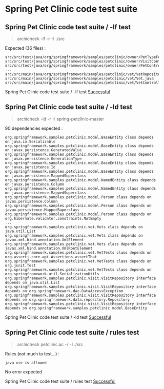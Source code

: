 
# Spring Pet Clinic code test suite



##  Spring Pet Clinic code test suite / -lf test

  > archicheck -lf -r -I ./src

  Expected (36 files) :

```
src/src/test/java/org/springframework/samples/petclinic/owner/PetTypeFormatterTests.java
src/src/test/java/org/springframework/samples/petclinic/owner/VisitControllerTests.java
src/src/test/java/org/springframework/samples/petclinic/owner/PetControllerTests.java
...
src/src/main/java/org/springframework/samples/petclinic/vet/VetRepository.java
src/src/main/java/org/springframework/samples/petclinic/vet/Vet.java
src/src/main/java/org/springframework/samples/petclinic/vet/VetController.java
```


Spring Pet Clinic code test suite / -lf test [Successful](tests_status.md#successful)

##  Spring Pet Clinic code test suite / -ld test

  > archicheck -ld -r -I spring-petclinic-master

  90 dependencies expected :

```
org.springframework.samples.petclinic.model.BaseEntity class depends on java.io.Serializable
org.springframework.samples.petclinic.model.BaseEntity class depends on javax.persistence.GeneratedValue
org.springframework.samples.petclinic.model.BaseEntity class depends on javax.persistence.GenerationType
org.springframework.samples.petclinic.model.BaseEntity class depends on javax.persistence.Id
org.springframework.samples.petclinic.model.BaseEntity class depends on javax.persistence.MappedSuperclass
org.springframework.samples.petclinic.model.NamedEntity class depends on javax.persistence.Column
org.springframework.samples.petclinic.model.NamedEntity class depends on javax.persistence.MappedSuperclass
org.springframework.samples.petclinic.model.Person class depends on javax.persistence.Column
org.springframework.samples.petclinic.model.Person class depends on javax.persistence.MappedSuperclass
org.springframework.samples.petclinic.model.Person class depends on org.hibernate.validator.constraints.NotEmpty
...
org.springframework.samples.petclinic.vet.Vets class depends on java.util.List
org.springframework.samples.petclinic.vet.Vets class depends on javax.xml.bind.annotation.XmlElement
org.springframework.samples.petclinic.vet.Vets class depends on javax.xml.bind.annotation.XmlRootElement
org.springframework.samples.petclinic.vet.VetTests class depends on org.assertj.core.api.Assertions.assertThat
org.springframework.samples.petclinic.vet.VetTests class depends on org.junit.Test
org.springframework.samples.petclinic.vet.VetTests class depends on org.springframework.util.SerializationUtils
org.springframework.samples.petclinic.visit.VisitRepository interface depends on java.util.List
org.springframework.samples.petclinic.visit.VisitRepository interface depends on org.springframework.dao.DataAccessException
org.springframework.samples.petclinic.visit.VisitRepository interface depends on org.springframework.data.repository.Repository
org.springframework.samples.petclinic.visit.VisitRepository interface depends on org.springframework.samples.petclinic.model.BaseEntity
```


Spring Pet Clinic code test suite / -ld test [Successful](tests_status.md#successful)

##  Spring Pet Clinic code test suite / rules test

  > archicheck petclinic.ac -r -I ./src

  Rules (not much to test...) :

```
java use is allowed
```

  No error expected


Spring Pet Clinic code test suite / rules test [Successful](tests_status.md#successful)
